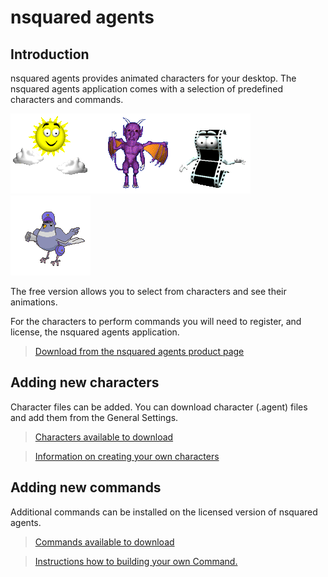 # nsquared agents

## Introduction

nsquared agents provides animated characters for your desktop. The nsquared agents application comes with a selection of predefined characters and commands.

![nsquared agents image](./Docs/images/weather.png)![nsquared agents image](./Docs/images/imp.png)![nsquared agents image](./Docs/images/movie.png)![nsquared agents image](./Docs/images/pigeon.png)

The free version allows you to select from characters and see their animations.

For the characters to perform commands you will need to register, and license, the nsquared agents application.

> [Download from the nsquared agents product page](https://nsquared.com.au/products/agents)

## Adding new characters

Character files can be added. You can download character (.agent) files and add them from the General Settings.

> [Characters available to download](./Docs/Characters/Index)

> [Information on creating your own characters](./Docs/Characters/Creating%20a%20Simple%20Character)



## Adding new commands

Additional commands can be installed on the licensed version of nsquared agents.

> [Commands available to download](./Docs/Commands/Index)

> [Instructions how to building your own Command.](./Docs/Commands/Building%20a%20Simple%20Command)

